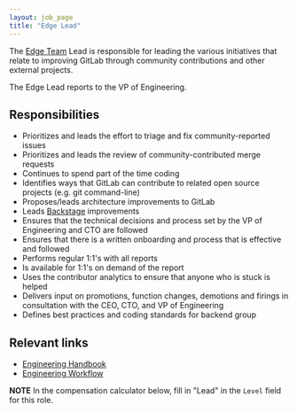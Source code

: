 ```yaml
---
layout: job_page
title: "Edge Lead"
---
```


The [Edge Team](/handbook/edge) Lead is responsible for leading the various
initiatives that relate to improving GitLab through community contributions
and other external projects.

The Edge Lead reports to the VP of Engineering.

## Responsibilities

* Prioritizes and leads the effort to triage and fix community-reported issues
* Prioritizes and leads the review of community-contributed merge requests
* Continues to spend part of the time coding
* Identifies ways that GitLab can contribute to related open source projects (e.g. git command-line)
* Proposes/leads architecture improvements to GitLab
* Leads [Backstage](/jobs/specialist/backstage/) improvements
* Ensures that the technical decisions and process set by the VP of Engineering and CTO are followed
* Ensures that there is a written onboarding and process that is effective and followed
* Performs regular 1:1's with all reports
* Is available for 1:1's on demand of the report
* Uses the contributor analytics to ensure that anyone who is stuck is helped
* Delivers input on promotions, function changes, demotions and firings in consultation with the CEO, CTO, and VP of Engineering
* Defines best practices and coding standards for backend group

## Relevant links

- [Engineering Handbook](/handbook/engineering)
- [Engineering Workflow](/handbook/engineering/workflow)



**NOTE** In the compensation calculator below, fill in "Lead" in the `Level` field for this role.
